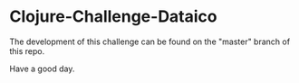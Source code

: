 # Clojure-Challenge-Dataico

The development of this challenge can be found on the "master" branch of this repo.

Have a good day.
